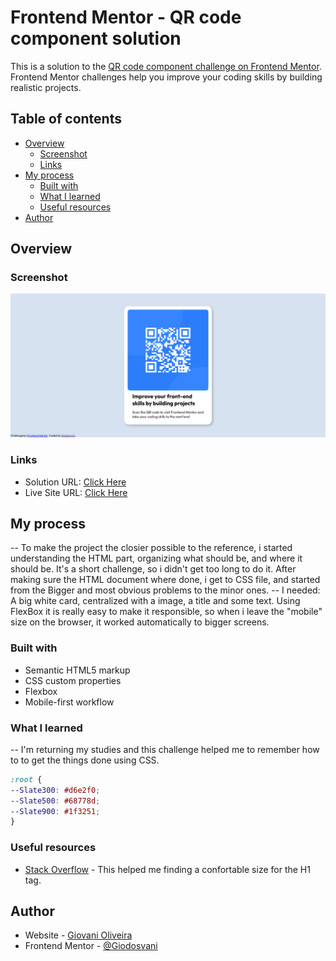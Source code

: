 # Frontend Mentor - QR code component solution

This is a solution to the [QR code component challenge on Frontend Mentor](https://www.frontendmentor.io/challenges/qr-code-component-iux_sIO_H). Frontend Mentor challenges help you improve your coding skills by building realistic projects. 

## Table of contents

- [Overview](#overview)
  - [Screenshot](#screenshot)
  - [Links](#links)
- [My process](#my-process)
  - [Built with](#built-with)
  - [What I learned](#what-i-learned)
  - [Useful resources](#useful-resources)
- [Author](#author)

## Overview

### Screenshot

![](./screenshot.PNG)

### Links

- Solution URL: [Click Here](https://www.frontendmentor.io/solutions/qr-code-component-using-flexbox-uoBJM_A-ip)
- Live Site URL: [Click Here](https://giodosvani.github.io/qr-code-component-frontendmentor/)

## My process

  -- To make the project the closier possible to the reference, i started understanding the HTML part, organizing what should be, and where it should be. It's a short challenge, so i didn't get too long to do it. After making sure the HTML document where done, i get to CSS file, and started from the Bigger and most obvious problems to the minor ones.
  -- I needed: A big white card, centralized with a image, a title and some text. Using FlexBox it is really easy to make it responsible, so when i leave the "mobile" size on the browser, it worked automatically to bigger screens.

### Built with

- Semantic HTML5 markup
- CSS custom properties
- Flexbox
- Mobile-first workflow

### What I learned

  -- I'm returning my studies and this challenge helped me to remember how to to get the things done using CSS.
 

```css
:root {
--Slate300: #d6e2f0;
--Slate500: #68778d;
--Slate900: #1f3251;
}
```


### Useful resources

- [Stack Overflow](hhttps://stackoverflow.com/questions/2325850/h1-h6-font-sizes-in-html) - This helped me finding a confortable size for the H1 tag.

## Author

- Website - [Giovani Oliveira](http://giodosvani.github.io/portfolio/)
- Frontend Mentor - [@Giodosvani](https://www.frontendmentor.io/profile/Giodosvani)


